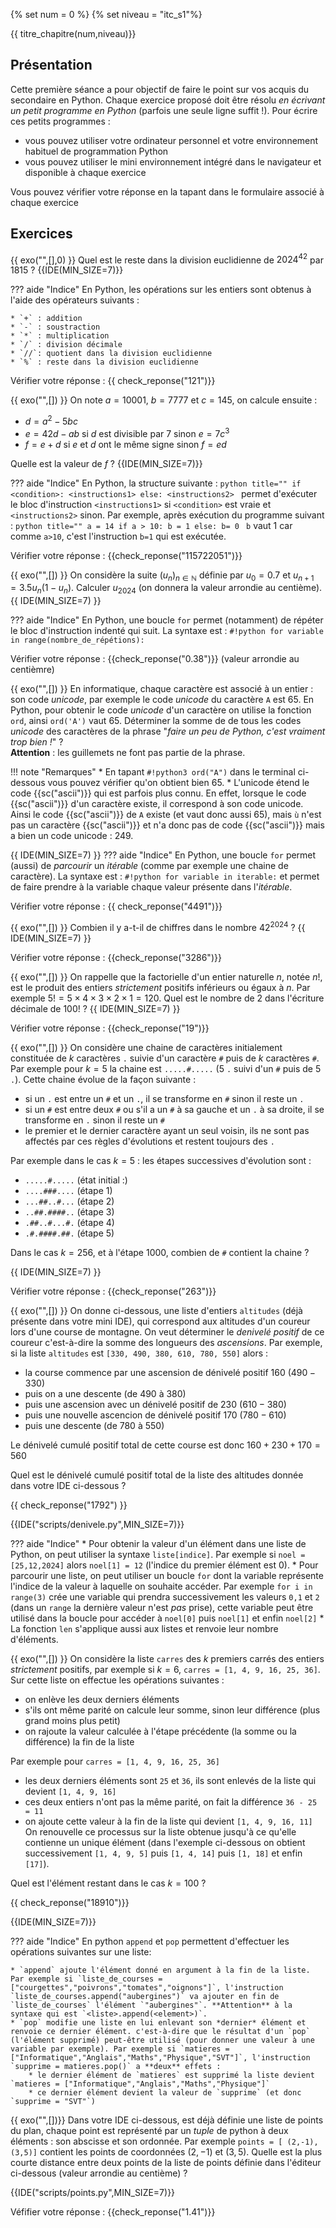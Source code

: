 {% set num = 0 %}
{% set niveau = "itc_s1"%}

{{ titre_chapitre(num,niveau)}}

## Présentation

Cette première séance a pour objectif de faire le point sur vos acquis du secondaire en Python.  Chaque exercice proposé doit être résolu *en écrivant un petit programme en Python* (parfois une seule ligne suffit !). Pour écrire ces petits programmes :

* vous pouvez utiliser votre ordinateur personnel et votre environnement habituel de programmation Python
* vous pouvez utiliser le mini environnement intégré dans le navigateur et disponible à chaque exercice 

Vous pouvez vérifier votre réponse en la tapant dans le formulaire associé à chaque exercice

## Exercices 

{{ exo("",[],0) }}
Quel est le reste dans la division euclidienne de $2024^{42}$ par $1815$ ?
{{IDE(MIN_SIZE=7)}}


??? aide "Indice"
    En Python, les opérations sur les entiers sont obtenus à l'aide des opérateurs suivants :

    * `+` : addition
    * `-` : soustraction
    * `*` : multiplication
    * `/` : division décimale
    * `//`: quotient dans la division euclidienne
    * `%` : reste dans la division euclidienne

Vérifier votre réponse : {{ check_reponse("121")}}

{{ exo("",[]) }}
On note $a = 10001$, $b = 7777$ et $c = 145$, on calcule ensuite :

* $d = a^2 - 5bc$
* $e = 42d - ab$ si $d$ est divisible par 7 sinon $e = 7c^3$
* $f = e + d$ si $e$ et $d$ ont le même signe sinon $f = ed$

Quelle est la valeur de $f$ ?
{{IDE(MIN_SIZE=7)}}

??? aide "Indice"
    En Python, la structure suivante :
    ```python title=""
        if <condition>:
            <instructions1>
        else:
            <instructions2>
    ```
    permet d'exécuter le bloc d'instruction `<instructions1>` si `<condition>` est vraie et `<instructions2>` sinon. Par exemple, après exécution du programme suivant :
    ```python title=""
        a = 14
        if a > 10:
            b = 1
        else:
            b= 0
    ```
    `b` vaut 1 car comme `a>10`, c'est l'instruction `b=1` qui est exécutée.

Vérifier votre réponse : {{check_reponse("115722051")}}

{{ exo("",[]) }}
On considère la suite $(u_n)_{n \in \mathbb{N}}$ définie par $u_0 = 0.7$ et $u_{n+1} = 3.5 u_n(1-u_n)$. Calculer $u_{2024}$ (on donnera la valeur arrondie au centième).
{{ IDE(MIN_SIZE=7) }}

??? aide "Indice"
    En Python, une boucle `for` permet (notamment) de répéter le bloc d'instruction indenté qui suit. La syntaxe est : `#!python for variable in range(nombre_de_répétions):`

Vérifier votre réponse : {{check_reponse("0.38")}} (valeur arrondie au centièmre)

{{ exo("",[]) }}
En informatique, chaque caractère est associé à un entier : son code *unicode*, par exemple le code *unicode* du caractère `A` est 65. En Python, pour obtenir le code *unicode* d'un caractère on utilise la fonction `ord`, ainsi `ord('A')` vaut 65. Déterminer la somme de de tous les codes *unicode* des caractères de la phrase "*faire un peu de Python, c'est vraiment trop bien !*" ?  
**Attention** : les guillemets ne font pas partie de la phrase. 

!!! note "Remarques"
    * En tapant `#!python3 ord("A")` dans le terminal ci-dessous vous pouvez vérifier qu'on obtient bien 65.
    * L'unicode étend le code {{sc("ascii")}} qui est parfois plus connu. En effet, lorsque le code {{sc("ascii")}} d'un caractère existe, il correspond à son code unicode. Ainsi le code {{sc("ascii")}} de `A` existe (et vaut donc aussi 65), mais `ù` n'est pas un caractère {{sc("ascii")}} et n'a donc pas de code {{sc("ascii")}} mais a bien un code unicode : 249.

{{ IDE(MIN_SIZE=7) }}
??? aide "Indice"
    En Python, une boucle `for` permet (aussi) de *parcourir* un *itérable* (comme par exemple une chaine de caractère). La syntaxe est : `#!python for variable in iterable:` et permet de faire prendre à la variable chaque valeur présente dans l'*itérable*.

Vérifier votre réponse : {{ check_reponse("4491")}}

{{ exo("",[]) }}
Combien il y a-t-il de chiffres dans le nombre $42^{2024}$ ?
{{ IDE(MIN_SIZE=7) }}


Vérifier votre réponse : {{check_reponse("3286")}}

{{ exo("",[]) }}
On rappelle que la factorielle d'un entier naturelle $n$, notée $n!$, est le produit des entiers *strictement* positifs inférieurs ou égaux à $n$. Par exemple $5! = 5 \times 4 \times 3 \times 2 \times 1 = 120$. Quel est le nombre de 2 dans l'écriture décimale de $100!$ ?
{{ IDE(MIN_SIZE=7) }}

Vérifier votre réponse : {{check_reponse("19")}}


{{ exo("",[]) }}
On considère une chaine de caractères initialement constituée de $k$ caractères `.` suivie d'un caractère `#` puis de $k$ caractères `#`. Par exemple pour $k=5$ la chaine est `.....#.....` (5 `.` suivi d'un `#` puis de 5 `.`). Cette chaine évolue de la façon suivante :

* si un `.` est entre un `#` et un `.`, il se transforme en `#` sinon il reste un `.`
* si un `#` est entre deux `#` ou s'il a un `#` à sa gauche et un `.` à sa droite, il se transforme en `.` sinon il reste un `#`
* le premier et le dernier caractère ayant un seul voisin, ils ne sont pas affectés par ces règles d'évolutions et restent toujours des `.`

Par exemple dans le cas $k=5$ : les étapes successives d'évolution sont :

* `.....#.....` (état initial :)
* `....###....` (étape 1)
* `...##..#...` (étape 2)
* `..##.####..` (étape 3)
* `.##..#...#.` (étape 4)
* `.#.####.##.` (étape 5)

Dans le cas $k=256$, et à l'étape 1000, combien de `#` contient la chaine ?

{{ IDE(MIN_SIZE=7) }}

Vérifier votre réponse : {{check_reponse("263")}}

{{ exo("",[]) }}
On donne ci-dessous, une liste d'entiers `altitudes` (déjà présente dans votre mini IDE), qui correspond aux altitudes d'un coureur lors d'une course de montagne. On veut déterminer le *denivelé positif* de ce coureur c'est-à-dire la somme des longueurs des *ascensions*. Par exemple, si la liste `altitudes` est `[330, 490, 380, 610, 780, 550]` alors :

* la course commence par une ascension de dénivelé positif $160$ ($490-330$)
* puis on a une descente (de $490$ à $380$)
* puis une ascension avec un dénivelé positif de $230$ ($610-380$)
* puis une nouvelle ascencion de dénivelé positif $170$ ($780-610$)
* puis une descente (de $780$ à $550$)

Le dénivelé cumulé positif total de cette course est donc $160+230+170=560$

Quel est le dénivelé cumulé positif total de la liste des altitudes donnée dans votre IDE ci-dessous ?


{{ check_reponse("1792") }}

{{IDE("scripts/denivele.py",MIN_SIZE=7)}}

??? aide "Indice"
    * Pour obtenir la valeur d'un élément dans une liste de Python, on peut utiliser la syntaxe `liste[indice]`. Par exemple si `noel = [25,12,2024]` alors `noel[1] = 12` (l'indice du premier élément est 0).
    * Pour parcourir une liste, on peut utiliser un boucle `for` dont la variable représente l'indice de la valeur à laquelle on souhaite accéder. Par exemple `for i in range(3)` crée une variable qui prendra successivement les valeurs `0,1` et `2` (dans un `range` la dernière valeur n'est *pas* prise), cette variable peut être utilisé dans la boucle pour accéder à `noel[0]` puis `noel[1]` et enfin `noel[2]`
    * La fonction `len` s'applique aussi aux listes et renvoie leur nombre d'éléments.

{{ exo("",[]) }}
On considère la liste `carres` des $k$ premiers carrés des entiers *strictement* positifs, par exemple si $k=6$, `carres = [1, 4, 9, 16, 25, 36]`. Sur cette liste on effectue les opérations suivantes :

* on enlève les deux derniers éléments
* s'ils ont même parité on calcule leur somme, sinon leur différence (plus grand moins plus petit)
* on rajoute la valeur calculée à l'étape précédente (la somme ou la différence) la fin de la liste

Par exemple pour `carres = [1, 4, 9, 16, 25, 36]`

* les deux derniers éléments sont `25` et `36`, ils sont enlevés de la liste qui devient `[1, 4, 9, 16]`
* ces deux entiers n'ont pas la même parité, on fait la différence `36 - 25 = 11`
* on ajoute cette valeur à la fin de la liste qui devient `[1, 4, 9, 16, 11]`
On renouvelle ce processus sur la liste obtenue jusqu'à ce qu'elle contienne un unique élément (dans l'exemple ci-dessous on obtient successivement `[1, 4, 9, 5]` puis `[1, 4, 14]` puis `[1, 18]` et enfin `[17]`).

Quel est l'élément restant dans le cas $k=100$ ?

{{ check_reponse("18910")}}

{{IDE(MIN_SIZE=7)}}

??? aide "Indice"
    En python `append` et `pop` permettent d'effectuer les opérations suivantes sur une liste:

    * `append` ajoute l'élément donné en argument à la fin de la liste. Par exemple si `liste_de_courses = ["courgettes","poivrons","tomates","oignons"]`, l'instruction `liste_de_courses.append("aubergines")` va ajouter en fin de `liste_de_courses` l'élément `"aubergines"`. **Attention** à la syntaxe qui est `<liste>.append(<element>)`.
    * `pop` modifie une liste en lui enlevant son *dernier* élément et renvoie ce dernier élément. c'est-à-dire que le résultat d'un `pop` (l'élément supprimé) peut-être utilisé (pour donner une valeur à une variable par exemple). Par exemple si `matieres = ["Informatique","Anglais","Maths","Physique","SVT"]`, l'instruction `supprime = matieres.pop()` a **deux** effets :
        * le dernier élément de `matieres` est supprimé la liste devient `matieres = ["Informatique","Anglais","Maths","Physique"]`
        * ce dernier élément devient la valeur de `supprime` (et donc `supprime = "SVT"`)

{{ exo("",[])}}
Dans votre IDE ci-dessous, est déjà définie une liste de points du plan, chaque point est représenté par un *tuple* de python à deux éléments : son abscisse et son ordonnée. Par exemple `points = [ (2,-1), (3,5)]` contient les points de coordonnées $(2,-1)$ et $(3,5)$. Quelle est la plus courte distance entre deux points de la liste de points définie dans l'éditeur ci-dessous (valeur arrondie au centième) ?

{{IDE("scripts/points.py",MIN_SIZE=7)}}

Véfifier votre réponse : {{check_reponse("1.41")}}
